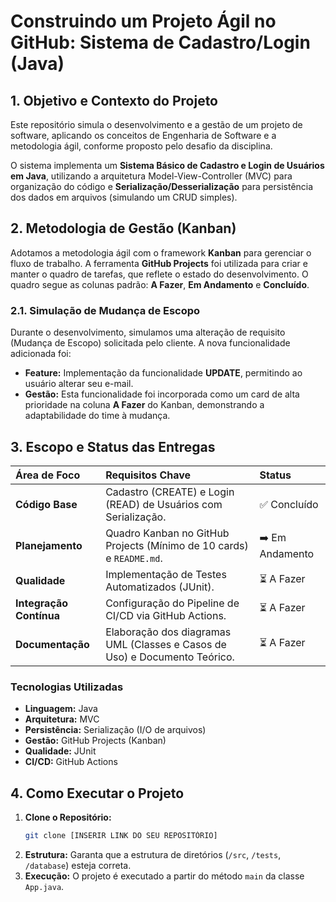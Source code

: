 # Construindo um Projeto Ágil no GitHub: Sistema de Cadastro/Login (Java)

##  1. Objetivo e Contexto do Projeto

Este repositório simula o desenvolvimento e a gestão de um projeto de software, aplicando os conceitos de Engenharia de Software e a metodologia ágil, conforme proposto pelo desafio da disciplina.

O sistema implementa um **Sistema Básico de Cadastro e Login de Usuários em Java**, utilizando a arquitetura Model-View-Controller (MVC) para organização do código e **Serialização/Desserialização** para persistência dos dados em arquivos (simulando um CRUD simples).

##  2. Metodologia de Gestão (Kanban)

Adotamos a metodologia ágil com o framework **Kanban** para gerenciar o fluxo de trabalho. A ferramenta **GitHub Projects** foi utilizada para criar e manter o quadro de tarefas, que reflete o estado do desenvolvimento. O quadro segue as colunas padrão: **A Fazer**, **Em Andamento** e **Concluído**.

### 2.1. Simulação de Mudança de Escopo

Durante o desenvolvimento, simulamos uma alteração de requisito (Mudança de Escopo) solicitada pelo cliente. A nova funcionalidade adicionada foi:

* **Feature:** Implementação da funcionalidade **UPDATE**, permitindo ao usuário alterar seu e-mail.
* **Gestão:** Esta funcionalidade foi incorporada como um card de alta prioridade na coluna **A Fazer** do Kanban, demonstrando a adaptabilidade do time à mudança.


##  3. Escopo e Status das Entregas

| Área de Foco | Requisitos Chave | Status |
| :--- | :--- | :--- |
| **Código Base** | Cadastro (CREATE) e Login (READ) de Usuários com Serialização. | ✅ Concluído |
| **Planejamento** | Quadro Kanban no GitHub Projects (Mínimo de 10 cards) e `README.md`. | ➡️ Em Andamento |
| **Qualidade** | Implementação de Testes Automatizados (JUnit). | ⏳ A Fazer |
| **Integração Contínua** | Configuração do Pipeline de CI/CD via GitHub Actions. | ⏳ A Fazer |
| **Documentação** | Elaboração dos diagramas UML (Classes e Casos de Uso) e Documento Teórico. | ⏳ A Fazer |

### Tecnologias Utilizadas

* **Linguagem:** Java
* **Arquitetura:** MVC
* **Persistência:** Serialização (I/O de arquivos)
* **Gestão:** GitHub Projects (Kanban)
* **Qualidade:** JUnit 
* **CI/CD:** GitHub Actions

##  4. Como Executar o Projeto

1.  **Clone o Repositório:**
    ```bash
    git clone [INSERIR LINK DO SEU REPOSITÓRIO]
    ```
2.  **Estrutura:** Garanta que a estrutura de diretórios (`/src`, `/tests`, `/database`) esteja correta.
3.  **Execução:** O projeto é executado a partir do método `main` da classe `App.java`.
